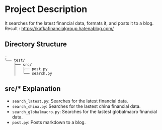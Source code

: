 # Project Description

It searches for the latest financial data, formats it, and posts it to a blog.
Result : https://kafkafinancialgroup.hatenablog.com/

## Directory Structure

```
.
└── test/
    ├── src/
    │   ├── post.py
    │   └── search.py
```

## src/* Explanation
- `search_latest.py`: Searches for the latest financial data.
- `search_china.py`: Searches for the lastest china financial data.
- `search_globalmacro.py`: Searches for the lastest globalmacro financial data.
- `post.py`: Posts markdown to a blog.
